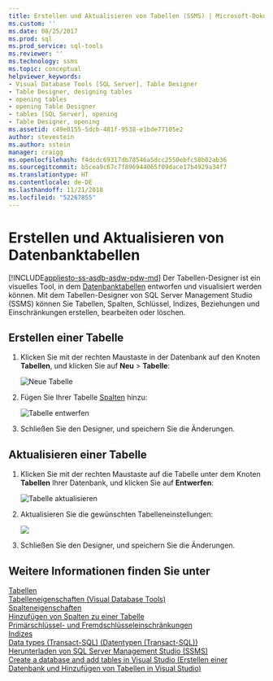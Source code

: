```yaml
---
title: Erstellen und Aktualisieren von Tabellen (SSMS) | Microsoft-Dokumentation
ms.custom: ''
ms.date: 08/25/2017
ms.prod: sql
ms.prod_service: sql-tools
ms.reviewer: ''
ms.technology: ssms
ms.topic: conceptual
helpviewer_keywords:
- Visual Database Tools [SQL Server], Table Designer
- Table Designer, designing tables
- opening tables
- opening Table Designer
- tables [SQL Server], opening
- Table Designer, opening
ms.assetid: c49e0155-5dcb-481f-9538-e1bde77105e2
author: stevestein
ms.author: sstein
manager: craigg
ms.openlocfilehash: f4dcdc69317db78546a5dcc2550ebfc58b02ab36
ms.sourcegitcommit: b5cea9c67c7f896944065f09dace17b4929a34f7
ms.translationtype: HT
ms.contentlocale: de-DE
ms.lasthandoff: 11/21/2018
ms.locfileid: "52267855"
---
```

# <a name="create-and-update-database-tables"></a>Erstellen und Aktualisieren von Datenbanktabellen
[!INCLUDE[appliesto-ss-asdb-asdw-pdw-md](../../includes/appliesto-ss-asdb-asdw-pdw-md.md)]
Der Tabellen-Designer ist ein visuelles Tool, in dem [Datenbanktabellen](../../relational-databases/tables/tables.md) entworfen und visualisiert werden können. Mit dem Tabellen-Designer von SQL Server Management Studio (SSMS) können Sie Tabellen, Spalten, Schlüssel, Indizes, Beziehungen und Einschränkungen erstellen, bearbeiten oder löschen.  

  
## <a name="create-a-table"></a>Erstellen einer Tabelle  
  
1. Klicken Sie mit der rechten Maustaste in der Datenbank auf den Knoten **Tabellen**, und klicken Sie auf **Neu** > **Tabelle**:  
  
    ![Neue Tabelle](../media/design-tables/new-table.png)
  
1. Fügen Sie Ihrer Tabelle [Spalten](column-properties-visual-database-tools.md) hinzu:
  
    ![Tabelle entwerfen](../media/design-tables/new-table2.png)

1. Schließen Sie den Designer, und speichern Sie die Änderungen.
  
## <a name="update-a-table"></a>Aktualisieren einer Tabelle  
  
1. Klicken Sie mit der rechten Maustaste auf die Tabelle unter dem Knoten **Tabellen** Ihrer Datenbank, und klicken Sie auf **Entwerfen**:  
  
   ![Tabelle aktualisieren](../media/design-tables/update-table.png)

1. Aktualisieren Sie die gewünschten Tabelleneinstellungen:

   ![](../media/design-tables/update-table2.png)

1. Schließen Sie den Designer, und speichern Sie die Änderungen.

## <a name="see-also"></a>Weitere Informationen finden Sie unter

[Tabellen](../../relational-databases/tables/tables.md)  
[Tabelleneigenschaften &#40;Visual Database Tools&#41;](../../ssms/visual-db-tools/table-properties-visual-database-tools.md)  
[Spalteneigenschaften](column-properties-visual-database-tools.md)  
[Hinzufügen von Spalten zu einer Tabelle](../../relational-databases/tables/add-columns-to-a-table-database-engine.md)  
[Primärschlüssel- und Fremdschlüsseleinschränkungen](../../relational-databases/tables/primary-and-foreign-key-constraints.md)  
[Indizes](../../relational-databases/indexes/indexes.md)  
[Data types (Transact-SQL) (Datentypen (Transact-SQL))](../../t-sql/data-types/data-types-transact-sql.md)  
[Herunterladen von SQL Server Management Studio (SSMS)](../download-sql-server-management-studio-ssms.md)  
[Create a database and add tables in Visual Studio (Erstellen einer Datenbank und Hinzufügen von Tabellen in Visual Studio)](/visualstudio/data-tools/create-a-sql-database-by-using-a-designer)
